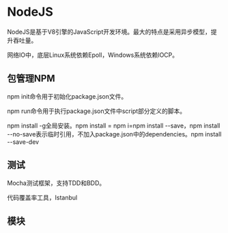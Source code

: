 # NodeJS

NodeJS是基于V8引擎的JavaScript开发环境。最大的特点是采用异步模型，提升吞吐量。

网络IO中，底层Linux系统依赖Epoll，Windows系统依赖IOCP。

## 包管理NPM

npm init命令用于初始化package.json文件。

npm run命令用于执行package.json文件中script部分定义的脚本。

npm install -g全局安装。npm install = npm i=npm install --save，npm install --no-save表示临时引用，不加入package.json中的dependencies。npm install --save-dev

## 测试

Mocha测试框架，支持TDD和BDD。

代码覆盖率工具，Istanbul

## 模块

